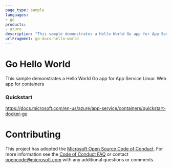 ```yaml
---
page_type: sample
languages:
- go
products:
- azure
description: "This sample demonstrates a Hello World Go app for App Service Linux: Web app for containers"
urlFragment: go-docs-hello-world
---
```


# Go Hello World

This sample demonstrates a Hello World Go app for App Service Linux: Web app for containers


### Quickstart
https://docs.microsoft.com/en-us/azure/app-service/containers/quickstart-docker-go

# Contributing

This project has adopted the [Microsoft Open Source Code of Conduct](https://opensource.microsoft.com/codeofconduct/). For more information see the [Code of Conduct FAQ](https://opensource.microsoft.com/codeofconduct/faq/) or contact [opencode@microsoft.com](mailto:opencode@microsoft.com) with any additional questions or comments.
